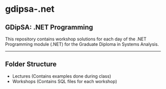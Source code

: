 # gdipsa-.net
## GDipSA: .NET Programming

This repository contains workshop solutions for each day of the .NET Programming module (.NET) for the Graduate Diploma in Systems Analysis.

---

## Folder Structure

- Lectures (Contains examples done during class)
- Workshops (Contains SQL files for each workshop)
